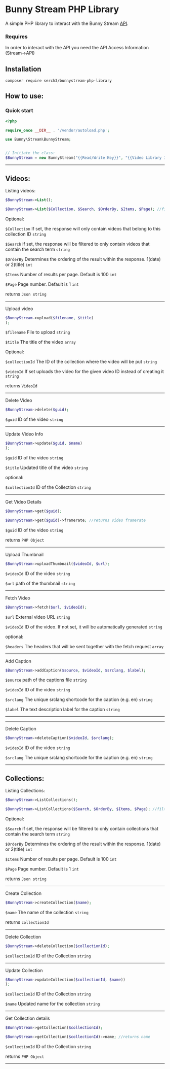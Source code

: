 # Bunny Stream PHP Library
A simple PHP library to interact with the Bunny Stream [API](https://docs.bunny.net/reference/api-overview).

### Requires
In order to interact with the API you need the API Access Information (Stream->API)

## Installation

```shell
composer require serch3/bunnystream-php-library
```

## How to use: 

### Quick start

```php
<?php

require_once __DIR__ . '/vendor/autoload.php';

use Bunny\Stream\BunnyStream;


// Initiate the class:
$BunnyStream = new BunnyStream("{{Read/Write Key}}", "{{Video Library ID}}");
```
---
## Videos: 


Listing videos:
```php
$BunnyStream->List();

$BunnyStream->List($Collection, $Search, $OrderBy, $Items, $Page); //filtered results
```
Optional:

`$Collection` If set, the response will only contain videos that belong to this collection ID  `string`

`$Search` if set, the response will be filtered to only contain videos that contain the search term `string`

`$OrderBy` 	Determines the ordering of the result within the response. 1(date) or 2(title) `int`

`$Items` 	Number of results per page. Default is 100 `int`

`$Page` 	Page number. Default is 1 `int`

returns `Json string`

---

Upload video
```php
$BunnyStream->upload($filename, $title)
);
```
`$filename` File to upload `string`

`$title` The title of the video `array`

Optional:

`$collectionId` The ID of the collection where the video will be put `string`

`$videoId` If set uploads the video for the given video ID instead of creating it `string`

returns `VideoId`

---

Delete Video
```php
$BunnyStream->delete($guid);
```

`$guid` ID of the video `string`

---

Update Video Info
```php
$BunnyStream->update($guid, $name)
);
```

`$guid` ID of the video `string`

`$title` Updated title of the video `string`

optional: 

`$collectionId` ID of the Collection `string`

---

Get Video Details
```php
$BunnyStream->get($guid);

$BunnyStream->get($guid)->framerate; //returns video framerate
```

`$guid` ID of the video `string`

returns `PHP Object`

---

Upload Thumbnail 
```php
$BunnyStream->uploadThumbnail($videoId, $url);

```

`$videoId` ID of the video `string`

`$url` path of the thumbnail `string`

---

Fetch Video
```php
$BunnyStream->fetch($url, $videoId);

```

`$url` External video URL `string`

`$videoId` ID of the video. If not set, it will be automatically generated `string`

optional: 

`$headers` The headers that will be sent together with the fetch request `array`

---

Add Caption
```php
$BunnyStream->addCaption($source, $videoId, $srclang, $label);

```

`$source` path of the captions file `string`

`$videoId` ID of the video `string`

`$srclang` The unique srclang shortcode for the caption (e.g. en) `string`

`$label` The text description label for the caption `string`

---
---

Delete Caption
```php
$BunnyStream->deleteCaption($videoId, $srclang);

```

`$videoId` ID of the video `string`

`$srclang` The unique srclang shortcode for the caption (e.g. en) `string`

---
## Collections: 


Listing Collections:
```php
$BunnyStream->ListCollections();

$BunnyStream->ListCollections($Search, $OrderBy, $Items, $Page); //filtered results
```
Optional:

`$Search` if set, the response will be filtered to only contain collections that contain the search term `string`

`$OrderBy`  Determines the ordering of the result within the response. 1(date) or 2(title) `int`

`$Items` 	Number of results per page. Default is 100 `int`

`$Page` 	Page number. Default is 1 `int`

returns `Json string`

---

Create Collection
```php
$BunnyStream->createCollection($name);
```
`$name` The name of the collection `string`

returns `collectionId`

---

Delete Collection
```php
$BunnyStream->deleteCollection($collectionId);
```

`$collectionId` ID of the Collection `string`

---

Update Collection
```php
$BunnyStream->updateCollection($collectionId, $name))
);
```

`$collectionId` ID of the Collection `string`

`$name` Updated name for the collection `string`

---

Get Collection details
```php
$BunnyStream->getCollection($collectionId);

$BunnyStream->getCollection($collectionId)->name; //returns name
```

`$collectionId` ID of the Collection `string`

returns `PHP Object`

---

